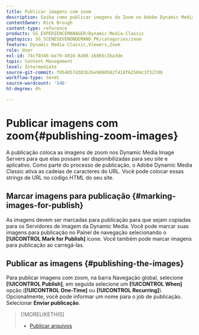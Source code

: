 ```yaml
---
title: Publicar imagens com zoom
description: Saiba como publicar imagens do Zoom no Adobe Dynamic Media Classic.
contentOwner: Rick Brough
content-type: reference
products: SG_EXPERIENCEMANAGER/Dynamic-Media-Classic
geptopics: SG_SCENESEVENONDEMAND_PK/categories/zoom
feature: Dynamic Media Classic,Viewers,Zoom
role: User
exl-id: 74cf0346-be79-4916-8a98-16865c3ba3de
topic: Content Management
level: Intermediate
source-git-commit: f054057d383b26e9088582f418f62504c3f327d8
workflow-type: tm+mt
source-wordcount: '146'
ht-degree: 0%

---
```


# Publicar imagens com zoom{#publishing-zoom-images}

A publicação coloca as imagens de zoom nos Dynamic Media Image Servers para que elas possam ser disponibilizadas para seu site e aplicativo. Como parte do processo de publicação, o Adobe Dynamic Media Classic ativa as cadeias de caracteres do URL. Você pode colocar essas strings de URL no código HTML do seu site.

## Marcar imagens para publicação {#marking-images-for-publish}

As imagens devem ser marcadas para publicação para que sejam copiadas para os Servidores de imagem da Dynamic Media. Você pode marcar suas imagens para publicação no Painel de navegação selecionando o **[!UICONTROL Mark for Publish]** ícone. Você também pode marcar imagens para publicação ao carregá-las.

## Publicar as imagens {#publishing-the-images}

Para publicar imagens com zoom, na barra Navegação global, selecione **[!UICONTROL Publish]**, em seguida selecione um **[!UICONTROL When]** opção (**[!UICONTROL One-Time]** ou **[!UICONTROL Recurring]**). Opcionalmente, você pode informar um nome para o job de publicação. Selecionar **Enviar publicação**.

>[!MORELIKETHIS]
>
>* [Publicar arquivos](publishing-files.md#publishing_files)
